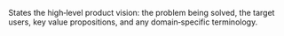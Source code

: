 States the high‑level product vision: the problem being solved, the target users, key value propositions, and any domain‑specific terminology.
